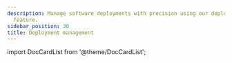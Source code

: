 ```yaml
---
description: Manage software deployments with precision using our deployment management
  feature.
sidebar_position: 30
title: Deployment management
---
```

import DocCardList from '@theme/DocCardList';

<DocCardList />
